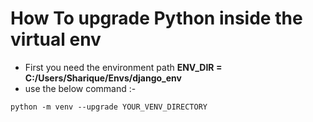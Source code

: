 # How To upgrade Python inside the virtual env



- First you need the environment path **ENV_DIR = C:/Users/Sharique/Envs/django_env**
- use the below command :-

```shell
python -m venv --upgrade YOUR_VENV_DIRECTORY
```

